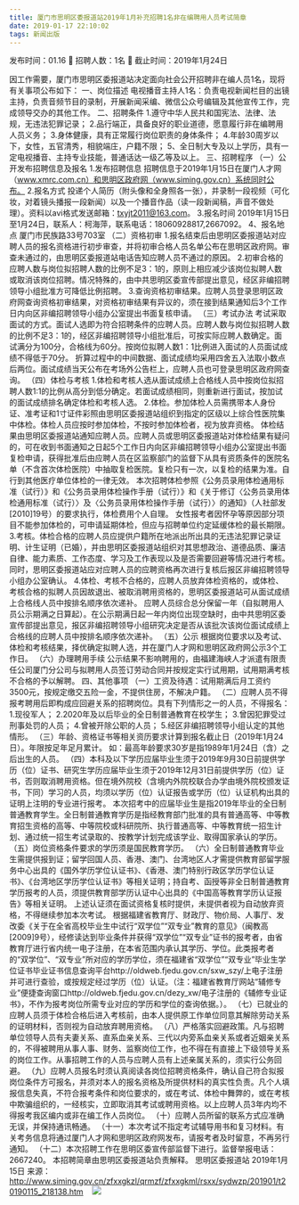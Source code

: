 ```yaml
---
title: 厦门市思明区委报道站2019年1月补充招聘1名非在编聘用人员考试简章
date: 2019-01-17 22:10:02
tags: 新闻出版
---
```

发布时间：01.16   🌟   招聘人数：1名   🌈   截止时间：2019年1月24日
<!-- more -->

因工作需要，厦门市思明区委报道站决定面向社会公开招聘非在编人员1名，现将有关事项公布如下：
一、岗位描述
电视播音主持人1名：负责电视新闻栏目的出镜主持，负责音频节目的录制，开展新闻采编、微信公众号编辑及其他宣传工作，完成领导交办的其他工作。
二、招聘条件
1.遵守中华人民共和国宪法、法律、法规，无违法犯罪记录；
2.品行端正，具备良好的职业道德，愿意履行非在编聘用人员义务；
3.身体健康，具有正常履行岗位职责的身体条件；
4.年龄30周岁以下，女性，五官清秀，相貌端庄，户籍不限；
5、全日制大专及以上学历，具有一定电视播音、主持专业技能，普通话达一级乙等及以上。
三、招聘程序
（一）公开发布招聘信息及报名
1.发布招聘信息
招聘信息于2019年1月15日在厦门人才网（www.xmrc.com.cn）和思明区政府网（www.siming.gov.cn）系统同时公布。
2.报名方式
投递个人简历（附头像和全身照各一张），并录制一段视频（可化妆，对着镜头播报一段新闻）以及一个播音作品（读一段新闻稿，声音不做处理）。资料以avi格式发送邮箱：txyjt2011@163.com。
3.报名时间
2019年1月15日至1月24日，联系人：柯海萍，联系电话：18060928817,2667092。
4、报名地点
厦门市民族路33号703室
（二）资格初审
1.报名结束后由思明区委报道站对应聘人员的报名资格进行初步审查，并将初审合格人员名单公布在思明区政府网。审查未通过的，由思明区委报道站电话告知应聘人员不通过的原因。
2.初审合格的应聘人数与岗位拟招聘人数的比例不足3：1的，原则上相应减少该岗位拟聘人数或取消该岗位招聘。情况特殊的，由中共思明区委宣传部提出意见，经区非编招聘领导小组批准方可降低比例招聘。
3.查询资格初审结果。应聘人员登录思明区政府网查询资格初审结果，对资格初审结果有异议的，须在接到结果通知后3个工作日内向区非编招聘领导小组办公室提出书面复核申请。
（三）考试办法
考试采取面试的方式。面试人选即为符合招聘条件的应聘人员。应聘人数与岗位拟招聘人数的比例不足3：1的，经区非编招聘领导小组批准后，可按实际应聘人数确定。面试满分为100分，合格线为60分。按岗位拟聘人数1：1比例进入面试的人员面试成绩不得低于70分。
折算过程中的中间数据、面试成绩均采用四舍五入法取小数点后两位。面试成绩当天公布在考场外公告栏上，应聘人员也可登录思明区政府网查询。
（四）体检与考核
1.体检和考核人选从面试成绩上合格线人员中按岗位拟招聘人数1:1的比例从高分到低分确定。若面试成绩相同，则重新进行面试，按加试的面试成绩排名确定体检和考核人选。
2.体检。参加体检人员需携带本人身份证、准考证和1寸证件彩照由思明区委报道站组织到指定的区级以上综合性医院集中体检。体检人员应按时参加体检，不按时参加体检者，视为放弃资格。
体检结果由思明区委报道站通知应聘人员。应聘人员或思明区委报道站对体检结果有疑问的，可在收到书面通知之日起5个工作日内向区非编招聘领导小组办公室提出书面复检申请，获得批准后由应聘人员在区监察部门的监督下从具有资质条件的医院名单（不含首次体检医院）中抽取复检医院。复检只有一次，以复检的结果为准。自行到其他医疗单位体检的一律无效。
本次招聘体检参照《公务员录用体检通用标准（试行）》和《公务员录用体检操作手册（试行）》和《关于修订〈公务员录用体检通用标准（试行）〉及〈公务员录用体检操作手册（试行）〉的通知》（人社部发[2010]19号）的要求执行，体检费用个人自理。
女性报考者因怀孕等原因部分项目不能参加体检的，可申请延期体检，但应与招聘单位约定延缓体检的最长期限。
3.考核。体检合格的应聘人员应提供户籍所在地派出所出具的无违法犯罪记录证明、计生证明（已婚），并由思明区委报道站组织对其思想政治、道德品质、廉洁自律、能力素质、工作态度、学习及工作表现以及是否需要回避等情况进行考核。同时，思明区委报道站应对应聘人员的应聘资格再次进行复核后报区非编招聘领导小组办公室确认。
4.体检、考核不合格的，应聘人员放弃体检资格的，或体检、考核合格的拟聘人员因故退出、被取消聘用资格的，思明区委报道站可从面试成绩上合格线人员中按排名顺序依次递补。
应聘人员综合总分保留一年（自拟聘用人员公示期满之日算起）。在公示期满日起一年内岗位出现空缺时，由中共思明区委宣传部提出意见，报区非编招聘领导小组研究决定是否从该批次该岗位面试成绩上合格线的应聘人员中按排名顺序依次递补。
（五）公示
根据岗位要求以及考试、体检和考核结果，择优确定拟聘人选，并在厦门人才网和思明区政府网公示3个工作日。
（六）办理聘用手续
公示结果不影响聘用的，由福建海峡人才派遣有限责任公司厦门分公司与拟聘用人员签订劳动合同并按规定实行试用期，试用期满考核不合格的予以解聘。
四、其他事项
（一）工资及待遇：试用期满后月工资约3500元，按规定缴交五险一金，不提供住房，不解决户籍。
（二）应聘人员不得报考聘用后即构成应回避关系的招聘岗位。具有下列情形之一的人员，不得报名：
1.现役军人；
2.2020年及以后毕业的全日制普通教育在校学生；
3.曾因犯罪受过刑事处罚的人员；
4.曾被开除公职的人员；
5.经区非编招聘领导小组认定的其他情形。
（三）年龄、资格证书等相关资历要求计算到报名截止日（2019年1月24日）。年限按足年足月累计。
如：最高年龄要求30岁是指1989年1月24日（含）之后出生的人员。
（四）本科及以下学历应届毕业生须于2019年9月30日前提供学历（位）证书、研究生学历应届毕业生须于2019年12月31日前提供学历（位）证书，否则取消聘用资格。但在境外院校（含境内外院校联合办学由境外院校颁发证书，下同）学习的人员，均须以学历（位）认证报告或学历（位）认证机构出具的证明上注明的专业进行报考。
本次招考中的应届毕业生是指2019年毕业的全日制普通教育学生。全日制普通教育学历是指经教育部门批准的具有普通高等、中等教育招生资格的高等、中等院校或科研院所、执行普通高等、中等教育统一招生计划、通过统一招生考试录取的、按教学计划完成该学业、取得国家承认的学历。
（五）岗位资格条件要求的学历须是国民教育学历。
（六）全日制普通教育毕业生需提供报到证；留学回国人员、香港、澳门、台湾地区人才需提供教育部留学服务中心出具的《国外学历学位认证书》、《香港、澳门特别行政区学历学位认证书》、《台湾地区学历学位认证书》等相关证明；持自考、函授等非全日制普通教育学历报考的人员，须提供教育部学历认证中心出具的《中国高等教育学历认证报告》等相关证明。
上述认证须在面试资格复核时提供，未提供者视为自动放弃资格，不得继续参加本次考试。
根据福建省教育厅、财政厅、物价局、人事厅、发改委《关于在全省高校毕业生中试行“双学位”“双专业”教育的意见》（闽教高[2009]9号），经修读达到毕业条件并获得“双学位”“双专业”证书的报考者，由省教育厅进行省内统一电子注册，在本省范围内承认其学历、学位。此类报考者的“双学位”、“双专业”所对应的学历学位，须在福建省“双学位”“双专业”毕业生学位证书毕业证书信息查询平台http://oldweb.fjedu.gov.cn/sxw_szy/上电子注册并可进行查验，或按规定经过学历（位）认证。（注：福建省教育厅网站“辅修专业”便捷查询窗口http://oldweb.fjedu.gov.cn/dezy_xw/电子注册的《辅修专业证书》，不作为报考岗位所需专业对应的学历和学位的查询依据。）。
（七）已就业的应聘人员须于体检合格后进入考核前，由本人提供原工作单位同意其解除劳动关系的证明材料，否则视为自动放弃聘用资格。
（八）严格落实回避政策。凡与招聘单位领导人员有夫妻关系、直系血亲关系、三代以内旁系血亲关系或者近姻亲关系的，不得被聘用从事人事、财务、监察岗位工作，也不得在有直接上下级领导关系的岗位工作。从事招聘工作的人员与应聘人员有上述亲属关系的，须实行公务回避。
（九）应聘人员报名时须认真阅读各岗位招聘资格条件，确认自己符合拟报岗位条件方可报名，并须对本人的报名资格及所提供材料的真实性负责。凡个人填报信息失真，不符合报考条件和岗位要求的，或在考试、体检中舞弊的，或在考核中欺骗组织的，一经核实，立即取消其考试或聘用资格。以上应聘人员3年内均不得报考我区编内或非在编工作人员岗位。
（十）应聘人员所留的联系方式应准确无误，并保持通讯畅通。
（十一）本次考试不指定考试辅导用书和复习材料。有关考务信息将通过厦门人才网和思明区政府网发布，请报考者及时留意，不再另行通知。
（十二）本次招聘工作在思明区委宣传部监督下进行。监督举报电话：2667240。
本招聘简章由思明区委报道站负责解释。
思明区委报道站
2019年1月15日
来源：
http://www.siming.gov.cn/zfxxgkzl/qrmzf/zfxxgkml/rsxx/sydwzp/201901/t20190115_218138.htm
 
 ![](https://cdn.weiweiblog.cn/20181015134814.png)